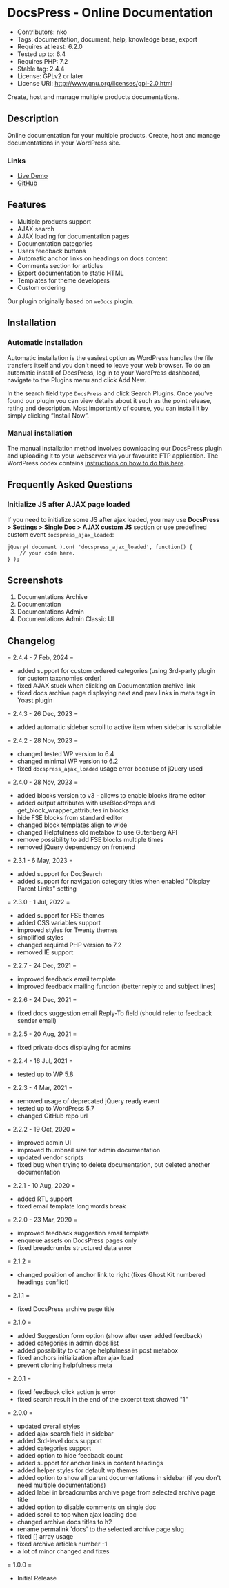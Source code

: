 # DocsPress - Online Documentation

* Contributors: nko
* Tags: documentation, document, help, knowledge base, export
* Requires at least: 6.2.0
* Tested up to: 6.4
* Requires PHP: 7.2
* Stable tag: 2.4.4
* License: GPLv2 or later
* License URI: <http://www.gnu.org/licenses/gpl-2.0.html>

Create, host and manage multiple products documentations.

## Description

Online documentation for your multiple products. Create, host and manage documentations in your WordPress site.

### Links

* [Live Demo](https://nkdev.info/docs/)
* [GitHub](https://github.com/nk-crew/docspress/)

## Features

* Multiple products support
* AJAX search
* AJAX loading for documentation pages
* Documentation categories
* Users feedback buttons
* Automatic anchor links on headings on docs content
* Comments section for articles
* Export documentation to static HTML
* Templates for theme developers
* Custom ordering

Our plugin originally based on `weDocs` plugin.

## Installation

### Automatic installation

Automatic installation is the easiest option as WordPress handles the file transfers itself and you don’t need to leave your web browser. To do an automatic install of DocsPress, log in to your WordPress dashboard, navigate to the Plugins menu and click Add New.

In the search field type `DocsPress` and click Search Plugins. Once you’ve found our plugin you can view details about it such as the point release, rating and description. Most importantly of course, you can install it by simply clicking “Install Now”.

### Manual installation

The manual installation method involves downloading our DocsPress plugin and uploading it to your webserver via your favourite FTP application. The WordPress codex contains [instructions on how to do this here](https://codex.wordpress.org/Managing_Plugins#Manual_Plugin_Installation).

## Frequently Asked Questions

### Initialize JS after AJAX page loaded

If you need to initialize some JS after ajax loaded, you may use **DocsPress > Settings > Single Doc > AJAX custom JS** section or use predefined custom event `docspress_ajax_loaded`:

    jQuery( document ).on( 'docspress_ajax_loaded', function() {
        // your code here.
    } );

## Screenshots

1. Documentations Archive
2. Documentation
3. Documentations Admin
4. Documentations Admin Classic UI

## Changelog

= 2.4.4 - 7 Feb, 2024 =

* added support for custom ordered categories (using 3rd-party plugin for custom taxonomies order)
* fixed AJAX stuck when clicking on Documentation archive link
* fixed docs archive page displaying next and prev links in meta tags in Yoast plugin

= 2.4.3 - 26 Dec, 2023 =

* added automatic sidebar scroll to active item when sidebar is scrollable

= 2.4.2 - 28 Nov, 2023 =

* changed tested WP version to 6.4
* changed minimal WP version to 6.2
* fixed `docspress_ajax_loaded` usage error because of jQuery used

= 2.4.0 - 28 Nov, 2023 =

* added blocks version to v3 - allows to enable blocks iframe editor
* added output attributes with useBlockProps and get_block_wrapper_attributes in blocks
* hide FSE blocks from standard editor
* changed block templates align to wide
* changed Helpfulness old metabox to use Gutenberg API
* remove possibility to add FSE blocks multiple times
* removed jQuery dependency on frontend

= 2.3.1 - 6 May, 2023 =

* added support for DocSearch
* added support for navigation category titles when enabled "Display Parent Links" setting

= 2.3.0 - 1 Jul, 2022 =

* added support for FSE themes
* added CSS variables support
* improved styles for Twenty themes
* simplified styles
* changed required PHP version to 7.2
* removed IE support

= 2.2.7 - 24 Dec, 2021 =

* improved feedback email template
* improved feedback mailing function (better reply to and subject lines)

= 2.2.6 - 24 Dec, 2021 =

* fixed docs suggestion email Reply-To field (should refer to feedback sender email)

= 2.2.5 - 20 Aug, 2021 =

* fixed private docs displaying for admins

= 2.2.4 - 16 Jul, 2021 =

* tested up to WP 5.8

= 2.2.3 - 4 Mar, 2021 =

* removed usage of deprecated jQuery ready event
* tested up to WordPress 5.7
* changed GitHub repo url

= 2.2.2 - 19 Oct, 2020 =

* improved admin UI
* improved thumbnail size for admin documentation
* updated vendor scripts
* fixed bug when trying to delete documentation, but deleted another documentation

= 2.2.1 - 10 Aug, 2020 =

* added RTL support
* fixed email template long words break

= 2.2.0 - 23 Mar, 2020 =

* improved feedback suggestion email template
* enqueue assets on DocsPress pages only
* fixed breadcrumbs structured data error

= 2.1.2 =

* changed position of anchor link to right (fixes Ghost Kit numbered headings conflict)

= 2.1.1 =

* fixed DocsPress archive page title

= 2.1.0 =

* added Suggestion form option (show after user added feedback)
* added categories in admin docs list
* added possibility to change helpfulness in post metabox
* fixed anchors initialization after ajax load
* prevent cloning helpfulness meta

= 2.0.1 =

* fixed feedback click action js error
* fixed search result in the end of the excerpt text showed "1"

= 2.0.0 =

* updated overall styles
* added ajax search field in sidebar
* added 3rd-level docs support
* added categories support
* added option to hide feedback count
* added support for anchor links in content headings
* added helper styles for default wp themes
* added option to show all parent documentations in sidebar (if you don't need multiple documentations)
* added label in breadcrumbs archive page from selected archive page title
* added option to disable comments on single doc
* added scroll to top when ajax loading doc
* changed archive docs titles to h2
* rename permalink 'docs' to the selected archive page slug
* fixed [] array usage
* fixed archive articles number -1
* a lot of minor changed and fixes

= 1.0.0 =

* Initial Release
